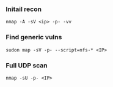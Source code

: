
### Initail recon
```
nmap -A -sV <ip> -p- -vv
```


### Find generic vulns

```
sudon map -sV -p- --script=nfs-* <IP>
```


### Full UDP scan

```
nmap -sU -p- <IP>
```
